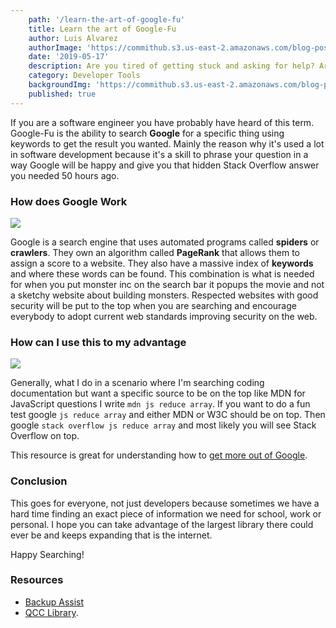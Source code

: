 ```yaml
---
    path: '/learn-the-art-of-google-fu'
    title: Learn the art of Google-Fu
    author: Luis Alvarez
    authorImage: 'https://commithub.s3.us-east-2.amazonaws.com/blog-posts/author/luis.jpg'
    date: '2019-05-17'
    description: Are you tired of getting stuck and asking for help? Are you sick of being a half-ass developer? Read on
    category: Developer Tools
    backgroundImg: 'https://commithub.s3.us-east-2.amazonaws.com/blog-posts/learn-the-art-of-google-fu/cover-image.png'
    published: true
---
```


If you are a software engineer you have probably have heard of this term. Google-Fu is the ability to search **Google** for a specific thing using keywords to get the result you wanted. Mainly the reason why it's used a lot in software development because it's a skill to phrase your question in a way Google will be happy and give you that hidden Stack Overflow answer you needed 50 hours ago.

### How does Google Work

<img class="section-jumbo" src="https://commithub.s3.us-east-2.amazonaws.com/blog-posts/learn-the-art-of-google-fu/image1.png" />

Google is a search engine that uses automated programs called **spiders** or **crawlers**. They own an algorithm called **PageRank** that allows them to assign a score to a website. They also have a massive index of **keywords** and where these words can be found. This combination is what is needed for when you put monster inc on the search bar it popups the movie and not a sketchy website about building monsters. Respected websites with good security will be put to the top when you are searching and encourage everybody to adopt current web standards improving security on the web.

### How can I use this to my advantage


<img class="section-jumbo" src="https://commithub.s3.us-east-2.amazonaws.com/blog-posts/learn-the-art-of-google-fu/image2.png" />

Generally, what I do in a scenario where I'm searching coding documentation but want a specific source to be on the top like MDN for JavaScript questions I write `mdn js reduce array`. If you want to do a fun test google `js reduce array` and either MDN or W3C should be on top. Then google `stack overflow js reduce array` and most likely you will see Stack Overflow on top.

This resource is great for understanding how to [get more out of Google](https://qcc.libguides.com/c.php?g=113266&p=736819).

### Conclusion

This goes for everyone, not just developers because sometimes we have a hard time finding an exact piece of information we need for school, work or personal. I hope you can take advantage of the largest library there could ever be and keeps expanding that is the internet.

Happy Searching!


### Resources

* [Backup Assist](https://www.backupassist.com/blog/news/improving-your-google-fu-how-to-find-anything-you-want/)
* [QCC Library](https://qcc.libguides.com/c.php?g=113266&p=736819).
